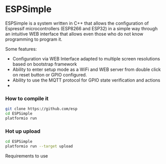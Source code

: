 # ESPSimple

ESPSimple is a system written in C++ that allows the configuration of Espressif microcontrollers (ESP8266 and ESP32) in a simple way through an intuitive WEB interface that allows even those who do not know programming to program it.

Some features:

 - Configuration via WEB Interface adapted to multiple screen resolutions based on bootstrap framework
 - Ability to enter setup mode as a WiFi and WEB server from double click on reset button or GPIO configured.
 - Ability to use the MQTT protocol for GPIO state verification and actions 
 - 

### How to compile it

```bash
git clone https://github.com/esp
cd ESPSimple
platformio run
```

### Hot up upload

```bash
cd ESPSimple
platformio run --target upload
```

Requirements to use 

